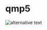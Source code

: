# qmp5
![alternative text](http://www.plantuml.com/plantuml/proxy?cache=no&src=https://raw.github.com/ivojawer/qmp5/master/diagrama.txt)
